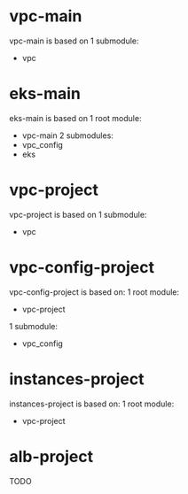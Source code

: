 # vpc-main
vpc-main is based on
1 submodule:
- vpc 

# eks-main
eks-main is based on
1 root module:
- vpc-main
2 submodules:
- vpc_config
- eks


# vpc-project
vpc-project is based on
1 submodule:
- vpc

# vpc-config-project
vpc-config-project is based on:
1 root module:
- vpc-project

1 submodule:
- vpc_config

# instances-project
instances-project is based on:
1 root module:
- vpc-project

# alb-project
TODO

